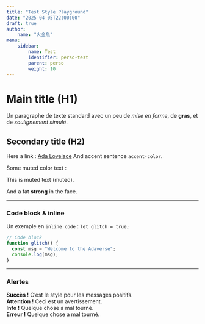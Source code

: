 ```yaml
---
title: "Test Style Playground"
date: "2025-04-05T22:00:00"
draft: true
author:
    name: "火金魚"
menu:
    sidebar:
        name: Test
        identifier: perso-test
        parent: perso
        weight: 10
---
```


# Main title (H1)

Un paragraphe de texte standard avec un peu de *mise en forme*, de **gras**, et de *soulignement simulé*.

## Secondary title (H2)

Here a link : [Ada Lovelace](https://en.wikipedia.org/wiki/Ada_Lovelace)
And accent sentence `accent-color`.

Some muted color text :

<span class="text-muted">This is muted text (muted).</span>

And a fat <strong>strong</strong> in the face.

---

### Code block & inline

Un exemple en `inline code` : `let glitch = true;`

```ts
// Code block
function glitch() {
  const msg = "Welcome to the Adaverse";
  console.log(msg);
}
```

---

### Alertes

<div class="alert alert-success">
  <strong>Succès !</strong> C’est le style pour les messages positifs.
</div>

<div class="alert alert-warning">
  <strong>Attention !</strong> Ceci est un avertissement.
</div>

<div class="alert alert-info">
  <strong>Info !</strong> Quelque chose a mal tourné.
</div>

<div class="alert alert-danger">
  <strong>Erreur !</strong> Quelque chose a mal tourné.
</div>
